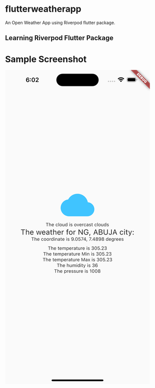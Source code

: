 # flutterweatherapp

An Open Weather App using Riverpod flutter package.

## Learning Riverpod Flutter Package
# Sample Screenshot
![Image](https://github.com/Mvhd/weatherAppWithRiverpod/blob/main/images/weatherapp.png)
